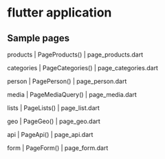 # flutter application

## Sample pages

products | PageProducts() | page_products.dart
  
categories | PageCategories() | page_categories.dart
  
person | PagePerson() | page_person.dart

media | PageMediaQuery() | page_media.dart
  
lists | PageLists() | page_list.dart

geo | PageGeo() | page_geo.dart
  
api | PageApi() | page_api.dart
  
form | PageForm() | page_form.dart
